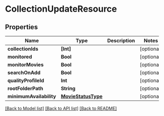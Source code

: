 # CollectionUpdateResource

## Properties
Name | Type | Description | Notes
------------ | ------------- | ------------- | -------------
**collectionIds** | **[Int]** |  | [optional] 
**monitored** | **Bool** |  | [optional] 
**monitorMovies** | **Bool** |  | [optional] 
**searchOnAdd** | **Bool** |  | [optional] 
**qualityProfileId** | **Int** |  | [optional] 
**rootFolderPath** | **String** |  | [optional] 
**minimumAvailability** | [**MovieStatusType**](MovieStatusType.md) |  | [optional] 

[[Back to Model list]](../README.md#documentation-for-models) [[Back to API list]](../README.md#documentation-for-api-endpoints) [[Back to README]](../README.md)


